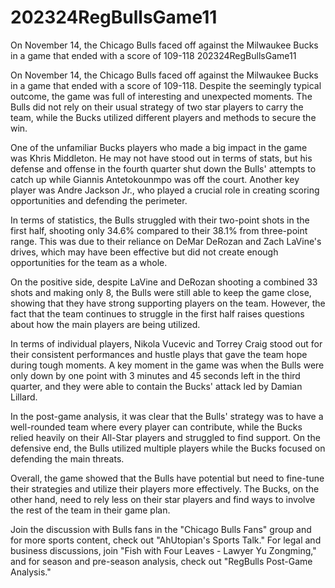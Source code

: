 # 202324RegBullsGame11

On November 14, the Chicago Bulls faced off against the Milwaukee Bucks in a game that ended with a score of 109-118 
 202324RegBullsGame11

On November 14, the Chicago Bulls faced off against the Milwaukee Bucks in a game that ended with a score of 109-118. Despite the seemingly typical outcome, the game was full of interesting and unexpected moments. The Bulls did not rely on their usual strategy of two star players to carry the team, while the Bucks utilized different players and methods to secure the win.

One of the unfamiliar Bucks players who made a big impact in the game was Khris Middleton. He may not have stood out in terms of stats, but his defense and offense in the fourth quarter shut down the Bulls' attempts to catch up while Giannis Antetokounmpo was off the court. Another key player was Andre Jackson Jr., who played a crucial role in creating scoring opportunities and defending the perimeter.

In terms of statistics, the Bulls struggled with their two-point shots in the first half, shooting only 34.6% compared to their 38.1% from three-point range. This was due to their reliance on DeMar DeRozan and Zach LaVine's drives, which may have been effective but did not create enough opportunities for the team as a whole.

On the positive side, despite LaVine and DeRozan shooting a combined 33 shots and making only 8, the Bulls were still able to keep the game close, showing that they have strong supporting players on the team. However, the fact that the team continues to struggle in the first half raises questions about how the main players are being utilized.

In terms of individual players, Nikola Vucevic and Torrey Craig stood out for their consistent performances and hustle plays that gave the team hope during tough moments. A key moment in the game was when the Bulls were only down by one point with 3 minutes and 45 seconds left in the third quarter, and they were able to contain the Bucks' attack led by Damian Lillard.

In the post-game analysis, it was clear that the Bulls' strategy was to have a well-rounded team where every player can contribute, while the Bucks relied heavily on their All-Star players and struggled to find support. On the defensive end, the Bulls utilized multiple players while the Bucks focused on defending the main threats.

Overall, the game showed that the Bulls have potential but need to fine-tune their strategies and utilize their players more effectively. The Bucks, on the other hand, need to rely less on their star players and find ways to involve the rest of the team in their game plan.

Join the discussion with Bulls fans in the "Chicago Bulls Fans" group and for more sports content, check out "AhUtopian's Sports Talk." For legal and business discussions, join "Fish with Four Leaves - Lawyer Yu Zongming," and for season and pre-season analysis, check out "RegBulls Post-Game Analysis."